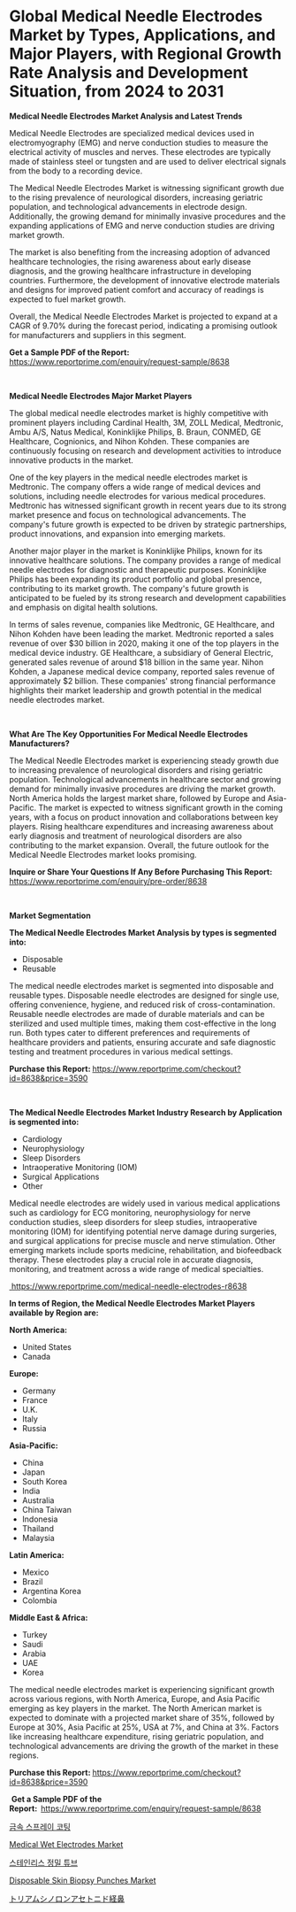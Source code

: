 <p><h1>Global Medical Needle Electrodes Market by Types, Applications, and Major Players, with Regional Growth Rate Analysis and Development Situation, from 2024 to 2031</h1></p><p><strong>Medical Needle Electrodes Market Analysis and Latest Trends</strong></p>
<p><p>Medical Needle Electrodes are specialized medical devices used in electromyography (EMG) and nerve conduction studies to measure the electrical activity of muscles and nerves. These electrodes are typically made of stainless steel or tungsten and are used to deliver electrical signals from the body to a recording device.</p><p>The Medical Needle Electrodes Market is witnessing significant growth due to the rising prevalence of neurological disorders, increasing geriatric population, and technological advancements in electrode design. Additionally, the growing demand for minimally invasive procedures and the expanding applications of EMG and nerve conduction studies are driving market growth.</p><p>The market is also benefiting from the increasing adoption of advanced healthcare technologies, the rising awareness about early disease diagnosis, and the growing healthcare infrastructure in developing countries. Furthermore, the development of innovative electrode materials and designs for improved patient comfort and accuracy of readings is expected to fuel market growth.</p><p>Overall, the Medical Needle Electrodes Market is projected to expand at a CAGR of 9.70% during the forecast period, indicating a promising outlook for manufacturers and suppliers in this segment.</p></p>
<p><strong>Get a Sample PDF of the Report:&nbsp;</strong> <a href="https://www.reportprime.com/enquiry/request-sample/8638">https://www.reportprime.com/enquiry/request-sample/8638</a></p>
<p>&nbsp;</p>
<p><strong>Medical Needle Electrodes Major Market Players</strong></p>
<p><p>The global medical needle electrodes market is highly competitive with prominent players including Cardinal Health, 3M, ZOLL Medical, Medtronic, Ambu A/S, Natus Medical, Koninklijke Philips, B. Braun, CONMED, GE Healthcare, Cognionics, and Nihon Kohden. These companies are continuously focusing on research and development activities to introduce innovative products in the market.</p><p>One of the key players in the medical needle electrodes market is Medtronic. The company offers a wide range of medical devices and solutions, including needle electrodes for various medical procedures. Medtronic has witnessed significant growth in recent years due to its strong market presence and focus on technological advancements. The company's future growth is expected to be driven by strategic partnerships, product innovations, and expansion into emerging markets.</p><p>Another major player in the market is Koninklijke Philips, known for its innovative healthcare solutions. The company provides a range of medical needle electrodes for diagnostic and therapeutic purposes. Koninklijke Philips has been expanding its product portfolio and global presence, contributing to its market growth. The company's future growth is anticipated to be fueled by its strong research and development capabilities and emphasis on digital health solutions.</p><p>In terms of sales revenue, companies like Medtronic, GE Healthcare, and Nihon Kohden have been leading the market. Medtronic reported a sales revenue of over $30 billion in 2020, making it one of the top players in the medical device industry. GE Healthcare, a subsidiary of General Electric, generated sales revenue of around $18 billion in the same year. Nihon Kohden, a Japanese medical device company, reported sales revenue of approximately $2 billion. These companies' strong financial performance highlights their market leadership and growth potential in the medical needle electrodes market.</p></p>
<p>&nbsp;</p>
<p><strong>What Are The Key Opportunities For Medical Needle Electrodes Manufacturers?</strong></p>
<p><p>The Medical Needle Electrodes market is experiencing steady growth due to increasing prevalence of neurological disorders and rising geriatric population. Technological advancements in healthcare sector and growing demand for minimally invasive procedures are driving the market growth. North America holds the largest market share, followed by Europe and Asia-Pacific. The market is expected to witness significant growth in the coming years, with a focus on product innovation and collaborations between key players. Rising healthcare expenditures and increasing awareness about early diagnosis and treatment of neurological disorders are also contributing to the market expansion. Overall, the future outlook for the Medical Needle Electrodes market looks promising.</p></p>
<p><strong>Inquire or Share Your Questions If Any Before Purchasing This Report:</strong> <a href="https://www.reportprime.com/enquiry/pre-order/8638">https://www.reportprime.com/enquiry/pre-order/8638</a></p>
<p>&nbsp;</p>
<p><strong>Market Segmentation</strong></p>
<p><strong>The Medical Needle Electrodes Market Analysis by types is segmented into:</strong></p>
<p><ul><li>Disposable</li><li>Reusable</li></ul></p>
<p><p>The medical needle electrodes market is segmented into disposable and reusable types. Disposable needle electrodes are designed for single use, offering convenience, hygiene, and reduced risk of cross-contamination. Reusable needle electrodes are made of durable materials and can be sterilized and used multiple times, making them cost-effective in the long run. Both types cater to different preferences and requirements of healthcare providers and patients, ensuring accurate and safe diagnostic testing and treatment procedures in various medical settings.</p></p>
<p><strong>Purchase this Report:&nbsp;</strong><a href="https://www.reportprime.com/checkout?id=8638&price=3590">https://www.reportprime.com/checkout?id=8638&price=3590</a></p>
<p>&nbsp;</p>
<p><strong>The Medical Needle Electrodes Market Industry Research by Application is segmented into:</strong></p>
<p><ul><li>Cardiology</li><li>Neurophysiology</li><li>Sleep Disorders</li><li>Intraoperative Monitoring (IOM)</li><li>Surgical Applications</li><li>Other</li></ul></p>
<p><p>Medical needle electrodes are widely used in various medical applications such as cardiology for ECG monitoring, neurophysiology for nerve conduction studies, sleep disorders for sleep studies, intraoperative monitoring (IOM) for identifying potential nerve damage during surgeries, and surgical applications for precise muscle and nerve stimulation. Other emerging markets include sports medicine, rehabilitation, and biofeedback therapy. These electrodes play a crucial role in accurate diagnosis, monitoring, and treatment across a wide range of medical specialties.</p></p>
<p><a href="https://www.reportprime.com/medical-needle-electrodes-r8638">&nbsp;https://www.reportprime.com/medical-needle-electrodes-r8638</a></p>
<p><strong>In terms of Region, the Medical Needle Electrodes Market Players available by Region are:</strong></p>
<p>
    <p> <strong> North America: </strong>
        <ul>
            <li>United States</li>
            <li>Canada</li>
        </ul>
        </p> 
    <p> <strong> Europe: </strong>
        <ul>
            <li>Germany</li>
            <li>France</li>
            <li>U.K.</li>
            <li>Italy</li>
            <li>Russia</li>
        </ul>
        </p> 
    <p> <strong> Asia-Pacific: </strong>
        <ul>
            <li>China</li>
            <li>Japan</li>
            <li>South Korea</li>
            <li>India</li>
            <li>Australia</li>
            <li>China Taiwan</li>
            <li>Indonesia</li>
            <li>Thailand</li>
            <li>Malaysia</li>
        </ul>
        </p> 
    <p> <strong> Latin America: </strong>
        <ul>
            <li>Mexico</li>
            <li>Brazil</li>
            <li>Argentina Korea</li>
            <li>Colombia</li>
        </ul>
        </p> 
    <p> <strong> Middle East & Africa: </strong>
        <ul>
            <li>Turkey</li>
            <li>Saudi</li>
            <li>Arabia</li>
            <li>UAE</li>
            <li>Korea</li>
        </ul>
    </p>
    </p>
<p><p>The medical needle electrodes market is experiencing significant growth across various regions, with North America, Europe, and Asia Pacific emerging as key players in the market. The North American market is expected to dominate with a projected market share of 35%, followed by Europe at 30%, Asia Pacific at 25%, USA at 7%, and China at 3%. Factors like increasing healthcare expenditure, rising geriatric population, and technological advancements are driving the growth of the market in these regions.</p></p>
<p><strong>Purchase this Report: </strong><a href="https://www.reportprime.com/checkout?id=8638&price=3590">https://www.reportprime.com/checkout?id=8638&price=3590</a></p>
<p>&nbsp;<strong>Get a Sample PDF of the Report:&nbsp;&nbsp;</strong><a href="https://www.reportprime.com/enquiry/request-sample/8638">https://www.reportprime.com/enquiry/request-sample/8638</a></p>
<p><strong></strong></p>
<p><p><a href="https://medium.com/@marymorgan1939/%EA%B8%88%EC%86%8D-%EC%8A%A4%ED%94%84%EB%A0%88%EC%9D%B4-%EC%BD%94%ED%8C%85-%EC%8B%9C%EC%9E%A5%EC%9D%80-%EC%8B%9C%EC%9E%A5-%EC%A0%90%EC%9C%A0%EC%9C%A8-%EA%B7%9C%EB%AA%A8-%EB%B0%8F-2031%EB%85%84%EA%B9%8C%EC%A7%80-%EC%98%88%EC%83%81%EB%90%98%EB%8A%94-%EC%98%88%EC%B8%A1%EC%97%90-%EC%B4%88%EC%A0%90%EC%9D%84-%EB%A7%9E%EC%B6%A5%EB%8B%88%EB%8B%A4-835e77f2fa80">금속 스프레이 코팅</a></p><p><a href="https://github.com/ruddyyedelwadw/Market-Research-Report-List-2/blob/main/medical-wet-electrodes-market.md">Medical Wet Electrodes Market</a></p><p><a href="https://medium.com/@ralphyjames/%EC%8A%A4%ED%85%8C%EC%9D%B8%EB%A6%AC%EC%8A%A4-%EC%8A%A4%ED%8B%B8-%EC%A0%95%EB%B0%80-%ED%8A%9C%EB%B8%8C-%EC%8B%9C%EC%9E%A5-%EC%A2%85%EB%A5%98-%EC%9D%91%EC%9A%A9-%EB%B0%8F-%EC%A7%80%EB%A6%AC%EC%A0%81%EC%9D%B8-%EC%B8%A1%EB%A9%B4%EC%97%90%EC%84%9C-%ED%8F%AC%EA%B4%84%EC%A0%81%EC%9D%B8-%ED%8F%89%EA%B0%80-4bd65722c2d4">스테인리스 정밀 튜브</a></p><p><a href="https://github.com/jaidynmorantestelletmjzya/Market-Research-Report-List-2/blob/main/disposable-skin-biopsy-punches-market.md">Disposable Skin Biopsy Punches Market</a></p><p><a href="https://github.com/SantosDicki04/Market-Research-Report-List-1/blob/main/966398623061.md">トリアムシノロンアセトニド経鼻</a></p></p>